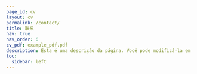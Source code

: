 ```yaml
---
page_id: cv
layout: cv
permalink: /contact/
title: 联系
nav: true
nav_order: 6
cv_pdf: example_pdf.pdf
description: Esta é uma descrição da página. Você pode modificá-la em '_pages/cv.md'. Também pode alterar ou remover o botão no topo de download de pdf.
toc:
  sidebar: left
---
```

